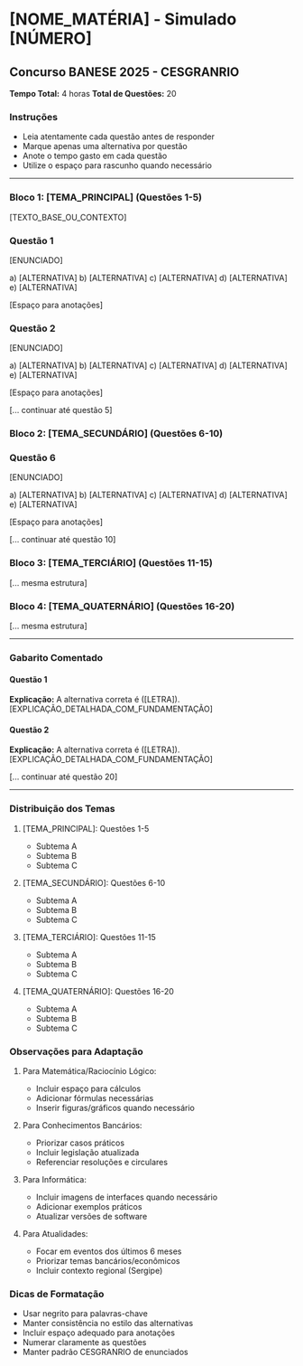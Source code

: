 # [NOME_MATÉRIA] - Simulado [NÚMERO]
## Concurso BANESE 2025 - CESGRANRIO

**Tempo Total:** 4 horas
**Total de Questões:** 20

### Instruções
- Leia atentamente cada questão antes de responder
- Marque apenas uma alternativa por questão
- Anote o tempo gasto em cada questão
- Utilize o espaço para rascunho quando necessário

---

### Bloco 1: [TEMA_PRINCIPAL] (Questões 1-5)

[TEXTO_BASE_OU_CONTEXTO]

### Questão 1
[ENUNCIADO]

a) [ALTERNATIVA]
b) [ALTERNATIVA]
c) [ALTERNATIVA]
d) [ALTERNATIVA]
e) [ALTERNATIVA]

[Espaço para anotações]

### Questão 2
[ENUNCIADO]

a) [ALTERNATIVA]
b) [ALTERNATIVA]
c) [ALTERNATIVA]
d) [ALTERNATIVA]
e) [ALTERNATIVA]

[Espaço para anotações]

[... continuar até questão 5]

### Bloco 2: [TEMA_SECUNDÁRIO] (Questões 6-10)

### Questão 6
[ENUNCIADO]

a) [ALTERNATIVA]
b) [ALTERNATIVA]
c) [ALTERNATIVA]
d) [ALTERNATIVA]
e) [ALTERNATIVA]

[Espaço para anotações]

[... continuar até questão 10]

### Bloco 3: [TEMA_TERCIÁRIO] (Questões 11-15)

[... mesma estrutura]

### Bloco 4: [TEMA_QUATERNÁRIO] (Questões 16-20)

[... mesma estrutura]

---

### Gabarito Comentado

#### Questão 1
**Explicação:** A alternativa correta é ([LETRA]). [EXPLICAÇÃO_DETALHADA_COM_FUNDAMENTAÇÃO]

#### Questão 2
**Explicação:** A alternativa correta é ([LETRA]). [EXPLICAÇÃO_DETALHADA_COM_FUNDAMENTAÇÃO]

[... continuar até questão 20]

---

### Distribuição dos Temas
1. [TEMA_PRINCIPAL]: Questões 1-5
   - Subtema A
   - Subtema B
   - Subtema C

2. [TEMA_SECUNDÁRIO]: Questões 6-10
   - Subtema A
   - Subtema B
   - Subtema C

3. [TEMA_TERCIÁRIO]: Questões 11-15
   - Subtema A
   - Subtema B
   - Subtema C

4. [TEMA_QUATERNÁRIO]: Questões 16-20
   - Subtema A
   - Subtema B
   - Subtema C

### Observações para Adaptação
1. Para Matemática/Raciocínio Lógico:
   - Incluir espaço para cálculos
   - Adicionar fórmulas necessárias
   - Inserir figuras/gráficos quando necessário

2. Para Conhecimentos Bancários:
   - Priorizar casos práticos
   - Incluir legislação atualizada
   - Referenciar resoluções e circulares

3. Para Informática:
   - Incluir imagens de interfaces quando necessário
   - Adicionar exemplos práticos
   - Atualizar versões de software

4. Para Atualidades:
   - Focar em eventos dos últimos 6 meses
   - Priorizar temas bancários/econômicos
   - Incluir contexto regional (Sergipe)

### Dicas de Formatação
- Usar negrito para palavras-chave
- Manter consistência no estilo das alternativas
- Incluir espaço adequado para anotações
- Numerar claramente as questões
- Manter padrão CESGRANRIO de enunciados 